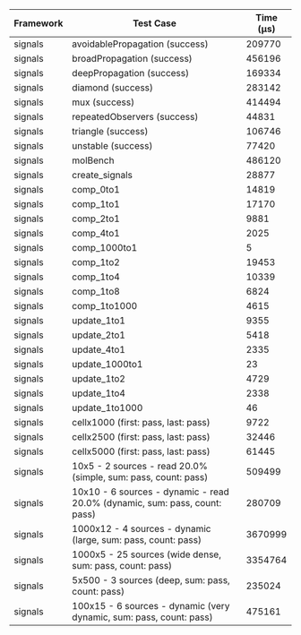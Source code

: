 | Framework | Test Case | Time (μs) |
| --- | --- | --- |
| signals | avoidablePropagation (success) | 209770 |
| signals | broadPropagation (success) | 456196 |
| signals | deepPropagation (success) | 169334 |
| signals | diamond (success) | 283142 |
| signals | mux (success) | 414494 |
| signals | repeatedObservers (success) | 44831 |
| signals | triangle (success) | 106746 |
| signals | unstable (success) | 77420 |
| signals | molBench | 486120 |
| signals | create_signals | 28877 |
| signals | comp_0to1 | 14819 |
| signals | comp_1to1 | 17170 |
| signals | comp_2to1 | 9881 |
| signals | comp_4to1 | 2025 |
| signals | comp_1000to1 | 5 |
| signals | comp_1to2 | 19453 |
| signals | comp_1to4 | 10339 |
| signals | comp_1to8 | 6824 |
| signals | comp_1to1000 | 4615 |
| signals | update_1to1 | 9355 |
| signals | update_2to1 | 5418 |
| signals | update_4to1 | 2335 |
| signals | update_1000to1 | 23 |
| signals | update_1to2 | 4729 |
| signals | update_1to4 | 2338 |
| signals | update_1to1000 | 46 |
| signals | cellx1000 (first: pass, last: pass) | 9722 |
| signals | cellx2500 (first: pass, last: pass) | 32446 |
| signals | cellx5000 (first: pass, last: pass) | 61445 |
| signals | 10x5 - 2 sources - read 20.0% (simple, sum: pass, count: pass) | 509499 |
| signals | 10x10 - 6 sources - dynamic - read 20.0% (dynamic, sum: pass, count: pass) | 280709 |
| signals | 1000x12 - 4 sources - dynamic (large, sum: pass, count: pass) | 3670999 |
| signals | 1000x5 - 25 sources (wide dense, sum: pass, count: pass) | 3354764 |
| signals | 5x500 - 3 sources (deep, sum: pass, count: pass) | 235024 |
| signals | 100x15 - 6 sources - dynamic (very dynamic, sum: pass, count: pass) | 475161 |
